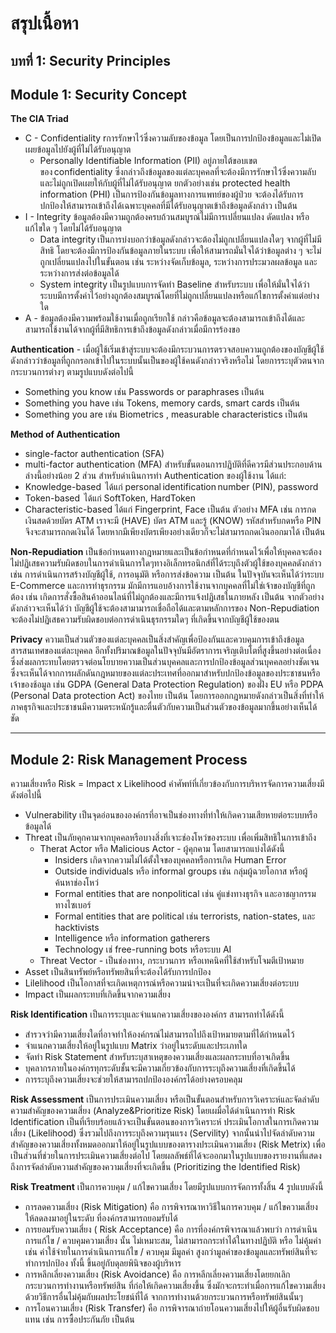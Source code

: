 # สรุปเนื้อหา
## บทที่  1: Security Principles
## Module 1: Security Concept 

**The CIA Triad**
* C - Confidentiality rการรักษาไว้ซึ่งความลับของข้อมูล โดยเป็นการปกป้องข้อมูลและไม่เปิดเผยข้อมูลไปยังผู้ที่ไม่ได้รับอนุญาต 
    - Personally Identifiable Information (PII) อยู่ภายใต้ขอบเขตของ confidentiality ซึ่งกล่าวถึงข้อมูลของแต่ละบุคคลที่จะต้องมีการรักษาไว้ซึ่งความลับและไม่ถูกเปิดเผยให้กับผู้ที่ไม่ได้รับอนุญาต ยกตัวอย่างเช่น protected health information (PHI) เป็นการป้องกันข้อมูลทางการแพทย์ของผู้ป่วย จะต้องได้รับการปกป้องให้สามารถเข้าถึงได้เฉพาะบุคคลที่มีได้รับอนุญาตเข้าถึงข้อมูลดังกล่าว เป็นต้น 
* I - Integrity ข้อมูลต้องมีความถูกต้องครบถ้วนสมบูรณ์ไม่มีการเปลี่ยนแปลง ดัดแปลง หรือแก้ไขใด ๆ โดยไม่ได้รับอนุญาต
    - Data integrity เป็นการบ่งบอกว่าข้อมูลดังกล่าวจะต้องไม่ถูกเปลี่ยนแปลงใดๆ จากผู้ที่ไม่มีสิทธิ โดยจะต้องมีการป้องกันข้อมูลภายในระบบ เพื่อให้สามารถมั่นใจได้ว่าข้อมูลต่าง ๆ จะไม่ถูกเปลี่ยนแปลงไปในขั้นตอน เช่น ระหว่างจัดเก็บข้อมูล, ระหว่างการประมวลผลข้อมูล และระหว่างการส่งต่อข้อมูลได้ 
    - System integrity เป็นรูปแบบการจัดทำ Baseline สำหรับระบบ เพื่อให้มั่นใจได้ว่าระบบมีการตั้งค่าไว้อย่างถูกต้องสมบูรณ์โดยที่ไม่ถูกเปลี่ยนแปลงหรือแก้ไขการตั้งค่าแต่อย่างใด 
* A - ข้อมูลต้องมีความพร้อมใช้งานเมื่อถูกเรียกใช้ กล่าวคือข้อมูลจะต้องสามารถเข้าถึงได้และสามารถใช้งานได้จากผู้ที่มีสิทธิการเข้าถึงข้อมูลดังกล่าวเมื่อมีการร้องขอ

**Authentication** - เมื่อผู้ใช้เริ่มเข้าสู่ระบบจะต้องมีกระบวนการตรวจสอบความถูกต้องของบัญชีผู้ใช้ดังกล่าวว่าข้อมูลที่ถูกกรอกเข้าไปในระบบนั้นเป็นของผู้ใช้คนดังกล่าวจริงหรือไม่ โดยการระบุตัวตนจากกระบวนการต่างๆ ตามรูปแบบดังต่อไปนี้
* Something you know เช่น Passwords or paraphrases เป็นต้น
* Something you have เช่น Tokens, memory cards, smart cards เป็นต้น
* Something you are เช่น Biometrics , measurable characteristics เป็นต้น

**Method of Authentication**
* single-factor authentication (SFA) 
* multi-factor authentication (MFA)
สำหรับขั้นตอนการปฏิบัติที่ดีควรมีส่วนประกอบด้านล่างนี้อย่างน้อย 2 ส่วน สำหรับดำเนินการทำ Authentication ของผู้ใช้งาน ได้แก่:
* Knowledge-based  ได้แก่ personal identification number (PIN), password 
* Token-based  ได้แก่ SoftToken, HardToken 
* Characteristic-based ได้แก่ Fingerprint, Face  เป็นต้น
ตัวอย่าง MFA เช่น การกดเงินสดด้วยบัตร ATM เราจะมี (HAVE) บัตร ATM และรู้ (KNOW) รหัสสำหรับกดหรือ PIN จึงจะสามารถกดเงินได้ โดยหากมีเพียงบัตรเพียงอย่างเดียวก็จะไม่สามารถกดเงินออกมาได้ เป็นต้น

**Non-Repudiation** เป็นข้อกำหนดทางกฎหมายและเป็นข้อกำหนดที่กำหนดไว้เพื่อให้บุคคลจะต้องไม่ปฏิเสธความรับผิดชอบในการดำเนินการใดๆทางอิเล็กทรอนิกส์ที่ได้ระบุถึงตัวผู้ใช้ของบุคคลดังกล่าว เช่น การดำเนินการสร้างบัญชีผู้ใช้, การอนุมัติ หรือการส่งข้อความ เป็นต้น ในปัจจุบันจะเห็นได้ว่าระบบ E-Commerce และการทำธุรกรรม มักมีการแอบอ้างการใช้งานจากบุคคลที่ไม่ใช่เจ้าของบัญชีที่ถูกต้อง เช่น เกิดการสั่งซื้อสินค้าออนไลน์ที่ไม่ถูกต้องและมีการแจ้งปฏิเสธในภายหลัง เป็นต้น จากตัวอย่างดังกล่าวจะเห็นได้ว่า บัญชีผู้ใช้จะต้องสามามารถเชื่อถือได้และตามหลักการของ Non-Repudiation จะต้องไม่ปฏิเสธความรับผิดชอบต่อการดำเนินธุรกรรมใดๆ ที่เกิดขึ้นจากบัญชีผู้ใช้ของตน 

**Privacy**
ความเป็นส่วนตัวของแต่ละบุคคลเป็นสิ่งสำคัญเพื่อป้องกันและควบคุมการเข้าถึงข้อมูลสารสนเทศของแต่ละบุคคล อีกทั้งปริมาณข้อมูลในปัจจุบันมีอัตราการเจริญเติบโตที่สูงขึ้นอย่างต่อเนื่อง ซึ่งส่งผลกระทบโดยตรวจต่อนโยบายความเป็นส่วนบุคคลและการปกป้องข้อมูลส่วนบุคคลอย่างชัดเจน ซึ่งจะเห็นได้จากการผลักดันกฎหมายของแต่ละประเทศที่ออกมาสำหรับปกป้องข้อมูลของประชาชนหรือเจ้าของช้อมูล เช่น GDPA (General Data Protection Regulation) ของฝั่ง EU หรือ PDPA (Personal Data protection Act) ของไทย เป็นต้น โดยการออกกฎหมายดังกล่าวเป็นสิ่งที่ทำให้ภาคธุรกิจและประชาชนมีความตระหนักรู้และตื่นตัวกับความเป็นส่วนตัวของข้อมูลมากขึ้นอย่างเห็นได้ชัด 
___
## Module 2: Risk Management Process

ความเสี่ยงหรือ Risk = Impact x Likelihood
คำศัพท์ที่เกี่ยวข้องกับการบริหารจัดการความเสี่ยงมีดังต่อไปนี้ 
* Vulnerability เป็นจุดอ่อนขององค์กรที่อาจเป็นช่องทางที่ทำให้เกิดความเสียหายต่อระบบหรือข้อมูลได้ 
* Threat เป็นภัยคุกคามจากบุคคลหรือบางสิ่งที่เจาะช่องโหว่ของระบบ เพื่อเพิ่มสิทธิในการเข้าถึง
    * Therat Actor หรือ Malicious Actor  - ผู้คุกคาม โดยสามารถแบ่งได้ดังนี้
        * Insiders เกิดจากความไม่ได้ตั้งใจของบุคคลหรือการเกิด Human Error 
        * Outside individuals หรือ informal groups เช่น กลุ่มผู้ฉวยโอกาส หรือผู้ค้นหาช่องโหว่        
        * Formal entities that are nonpolitical เช่น คู่แข่งทางธุรกิจ และอาชญากรรมทางไซเบอร์
        * Formal entities that are political เช่น terrorists, nation-states, และ hacktivists
        * Intelligence หรือ information gatherers 
        * Technology เช่ free-running bots หรือระบบ AI 
    * Threat Vector - เป็นช่องทาง, กระบวนการ หรือเทคนิคที่ใช้สำหรับโจมตีเป้าหมาย 
* Asset เป็นสินทรัพย์หรือทรัพยสินที่จะต้องได้รับการปกป้อง
* Lilelihood เป็นโอกาสที่จะเกิดเหตุการณ์หรือความน่าจะเป็นที่จะเกิดความเสี่ยงต่อระบบ
* Impact เป็นผลกระทบที่เกิดขึ้นจากความเสี่ยง

**Risk Identification** 
เป็นการระบุและจำแนกความเสี่ยงขององค์กร สามารถทำได้ดังนี้
- สำรวจว่ามีความเสี่ยงใดที่อาจทำให้องค์กรณ์ไม่สามารถไปถึงเป้าหมายตามที่ได้กำหนดไว้
- จำแนกความเสี่ยงให้อยู่ในรูปแบบ Matrix ว่าอยู่ในระดับและประเภทใด
- จัดทำ Risk Statement สำหรับระบุสาเหตุของความเสี่ยงและผลกระทบที่อาจเกิดขึ้น
- บุคลากรภายในองค์กรทุกระดับชั้นจะมีความเกี่ยวข้องกับการระบุถึงความเสี่ยงที่เกิดขึ้นได้ 
- การระบุถึงความเสี่ยงจะช่วยให้สามารถปกป้ององค์กรได้อย่างครอบคลุม

**Risk Assessment**
เป็นการประเมินความเสี่ยง หรือเป็นขั้นตอนสำหรับการวิเคราะห์และจัดลำดับความสำคัญของความเสี่ยง (Analyze&Prioritize Risk) โดยเผมื่อได้ดำเนินการทำ Risk Identification เป็นที่เรียบร้อยแล้วจะเป็นขั้นตอนของการวิเคราะห์ ประเมินโอกาสในการเกิดความเสี่ยง (Likelihood) ซึ่งรวมไปถึงการระบุถึงความรุนแรง (Servility) จากนั้นนำไปจัดลำดับความสำคัญของความเสี่ยงทั้งหมดออกมาให้อยู่ในรูปแบบของตารางประเมินความเสี่ยง (Risk Metrix) เพื่อเป็นส่วนที่ช่วยในการประเมินความเสี่ยงต่อไป โดยผลลัพธ์ที่ได้จะออกมาในรูปแบบของรายงานที่แสดงถึงการจัดลำดับความสำคัญของความเสี่ยงที่จะเกิดขึ้น (Prioritizing the Identified Risk)

**Risk Treatment**
เป็นการควบคุม / แก้ไขความเสี่ยง โดยมีรูปแบบการจัดการทั้งสิ้น 4 รูปแบบดังนี้
- การลดความเสี่ยง (Risk Mitigation) คือ การพิจารณาหาวิธีในการควบคุม / แก้ไขความเสี่ยงให้ลดลงมาอยู่ในระดับ ที่องค์กรสามารถยอมรับได้
- การยอมรับความเสี่ยง ( Risk Acceptance) คือ การที่องค์กรพิจารณาแล้วพบว่า การดำเนินการแก้ไข / ควบคุมความเสี่ยง นั้น ไม่เหมาะสม, ไม่สามารถกระทำได้ในทางปฏิบัติ หรือ ไม่คุ้มค่า เช่น ค่าใช้จ่ายในการดำเนินการแก้ไข / ควบคุม มีมูลค่า สูงกว่ามูลค่าของข้อมูลและทรัพย์สินที่จะทำการปกป้อง ทั้งนี้ ขึ้นอยู่กับดุลยพินิจของผู้บริหาร
- การหลีกเลี่ยงความเสี่ยง (Risk Avoidance) คือ การหลีกเลี่ยงความเสี่ยงโดยยกเลิกกระบวนการทำงานหรือทรัพย์สิน ที่ก่อให้เกิดความเสี่ยงขึ้น ซึ่งมักจะกระทำเมื่อการแก้ไขความเสี่ยงด้วยวิธีการอื่นไม่คุ้มกับผลประโยชน์ที่ได้ จากการทำงานด้วยกระบวนการหรือทรัพย์สินนั้นๆ
- การโอนความเสี่ยง (Risk Transfer) คือ การพิจารณาถ่ายโอนความเสี่ยงไปให้ผู้อื่นรับผิดชอบแทน เช่น การซื้อประกันภัย เป็นต้น

